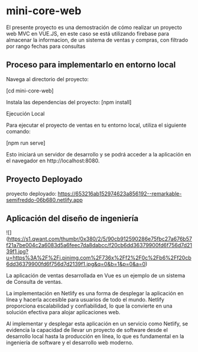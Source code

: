 # mini-core-web
El presente proyecto es una demostración de cómo realizar un proyecto web MVC en VUE.JS, en este caso se está utilizando firebase para 
almacenar la informacion, de un sistema de ventas y compras, con filtrado por rango fechas para consultas 
## Proceso para implementarlo en entorno local 
Navega al directorio del proyecto:

[cd mini-core-web]

Instala las dependencias del proyecto:
    [npm install]

Ejecución Local

Para ejecutar el proyecto de ventas en tu entorno local, utiliza el siguiente comando:

[npm run serve]

Esto iniciará un servidor de desarrollo y se podrá acceder a la aplicación en el navegador en http://localhost:8080.

## Proyecto Deployado 

proyecto deployado: https://653216ab152974623a856192--remarkable-semifreddo-06b680.netlify.app


## Aplicación del diseño de ingeniería

![] (https://s1.qwant.com/thumbr/0x380/2/5/90cb912590286e75fbc27a676b57f21a7be004c2a6083d5a6feec7da8dabcc/f20cb6dd36379900fd6f756d7d2139f1.jpg?u=https%3A%2F%2Fi.pinimg.com%2F736x%2Ff2%2F0c%2Fb6%2Ff20cb6dd36379900fd6f756d7d2139f1.jpg&q=0&b=1&p=0&a=0)

La aplicación de ventas desarrollada en Vue es un ejemplo de un sistema de Consulta de ventas. 

La implementación en Netlify es una forma de desplegar la aplicación en línea y hacerla accesible para usuarios de todo el mundo. Netlify proporciona escalabilidad y confiabilidad, lo que la convierte en una solución efectiva para alojar aplicaciones web.

Al implementar y desplegar esta aplicación en un servicio como Netlify, se evidencia la capacidad de llevar un proyecto de software desde el desarrollo local hasta la producción en línea, lo que es fundamental en la ingeniería de software y el desarrollo web moderno.

